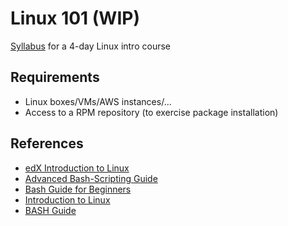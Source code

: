 # Linux 101 (WIP)

[Syllabus](syllabus.md) for a 4-day Linux intro course

## Requirements
* Linux boxes/VMs/AWS instances/...
* Access to a RPM repository (to exercise package installation)

## References
* [edX Introduction to Linux](https://www.edx.org/course/introduction-linux-linuxfoundationx-lfs101x)
* [Advanced Bash-Scripting Guide](http://tldp.org/LDP/abs/html/)
* [Bash Guide for Beginners](http://www.tldp.org/LDP/Bash-Beginners-Guide/html/Bash-Beginners-Guide.html)
* [Introduction to Linux](http://tldp.org/LDP/intro-linux/html/index.html)
* [BASH Guide](http://mywiki.wooledge.org/BashGuide)